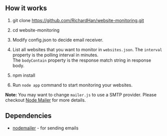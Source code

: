 ## How it works

1. git clone https://github.com/RichardHan/website-monitoring.git

2. cd website-monitoring 

3. Modify config.json to decide email receiver.

4. List all websites that you want to monitor in `websites.json`.
   The `interval` property is the polling interval in minutes.  
   The `bodyContain` property is the response match string in response body.

5. npm install

6. Run `node app` command to start monitoring your websites.

**Note:** You may want to change `mailer.js` to use a SMTP provider. Please checkout [Node Mailer](https://github.com/andris9/Nodemailer) for more details.

## Dependencies
 - [nodemailer](https://github.com/andris9/Nodemailer) - for sending emails 
